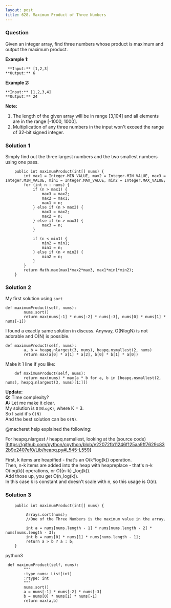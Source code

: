 ```yaml
---
layout: post
title: 628. Maximum Product of Three Numbers
---
```

### Question
Given an integer array, find three numbers whose product is maximum and output
the maximum product.

 **Example 1:**

    
    
     **Input:** [1,2,3]
    **Output:** 6
    



**Example 2:**

    
    
    **Input:** [1,2,3,4]
    **Output:** 24
    



 **Note:**

  1. The length of the given array will be in range [3,104] and all elements are in the range [-1000, 1000].
  2. Multiplication of any three numbers in the input won't exceed the range of 32-bit signed integer.

### Solution 1
Simply find out the three largest numbers and the two smallest numbers using
one pass.

    
    
        public int maximumProduct(int[] nums) {
            int max1 = Integer.MIN_VALUE, max2 = Integer.MIN_VALUE, max3 = Integer.MIN_VALUE, min1 = Integer.MAX_VALUE, min2 = Integer.MAX_VALUE;
            for (int n : nums) {
                if (n > max1) {
                    max3 = max2;
                    max2 = max1;
                    max1 = n;
                } else if (n > max2) {
                    max3 = max2;
                    max2 = n;
                } else if (n > max3) {
                    max3 = n;
                }
    
                if (n < min1) {
                    min2 = min1;
                    min1 = n;
                } else if (n < min2) {
                    min2 = n;
                }
            }
            return Math.max(max1*max2*max3, max1*min1*min2);
        }
    


### Solution 2
My first solution using `sort`

    
    
    def maximumProduct(self, nums):
            nums.sort()
            return max(nums[-1] * nums[-2] * nums[-3], nums[0] * nums[1] * nums[-1])
    

I found a exactly same solution in discuss. Anyway, O(NlogN) is not adorable
and O(N) is possible.

    
    
    def maximumProduct(self, nums):
            a, b = heapq.nlargest(3, nums), heapq.nsmallest(2, nums)
            return max(a[0] * a[1] * a[2], b[0] * b[1] * a[0])
    

Make it 1 line if you like:

    
    
        def maximumProduct(self, nums):
            return max(nums) * max(a * b for a, b in [heapq.nsmallest(2, nums), heapq.nlargest(3, nums)[1:]])
    

**Update:**  
 **Q:** Time complexity?  
 **A:** Let me make it clear.  
My solution is `O(NlogK)`, where K = 3.  
So I said it's `O(N)`  
And the best solution can be `O(N)`.

@macheret help explained the following:

For heapq.nlargest / heapq.nsmallest, looking at the (source
code)[<https://github.com/python/cpython/blob/e22072fb11246f125aa9ff7629c832b9e2407ef0/Lib/heapq.py#L545-L559>]

First, k items are heapified - that's an O(k*log(k)) operation.  
Then, n-k items are added into the heap with heapreplace - that's n-k
O(log(k)) operations, or O((n-k) _log(k)).  
Add those up, you get O(n_log(k)).  
In this case k is constant and doesn't scale with n, so this usage is O(n).


### Solution 3
    
    
        public int maximumProduct(int[] nums) {
            
             Arrays.sort(nums);
             //One of the Three Numbers is the maximum value in the array.
    
             int a = nums[nums.length - 1] * nums[nums.length - 2] * nums[nums.length - 3];
             int b = nums[0] * nums[1] * nums[nums.length - 1];
             return a > b ? a : b;
        }
    

python3

    
    
     def maximumProduct(self, nums):
            """
            :type nums: List[int]
            :rtype: int
            """
            nums.sort()
            a = nums[-1] * nums[-2] * nums[-3]
            b = nums[0] * nums[1] * nums[-1]
            return max(a,b)
    



